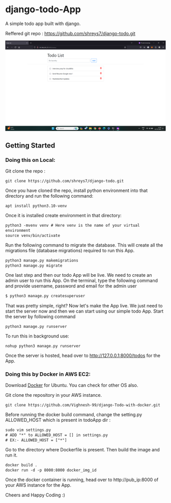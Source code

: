 # django-todo-App
A simple todo app built with django.

Reffered git repo : https://github.com/shreys7/django-todo.git

![todo App](todo.png)

## Getting Started

### Doing this on Local:

Git clone the repo :
```shell
git clone https://github.com/shreys7/django-todo.git
```
Once you have cloned the repo, install python environment into that directory and run the following command:
```shell
apt install python3.10-venv
```
Once it is installed create environment in that directory:
```shell
python3 -mvenv venv # Here venv is the name of your virtual environment
source venv/bin/activate
```
Run the following command to migrate the database. This will create all the migrations file (database migrations) required to run this App.
```shell
python3 manage.py makemigrations
python3 manage.py migrate
```
One last step and then our todo App will be live. We need to create an admin user to run this App. On the terminal, type the following command and provide username, password and email for the admin user
```bash
$ python3 manage.py createsuperuser
```

That was pretty simple, right? Now let's make the App live. We just need to start the server now and then we can start using our simple todo App. Start the server by following command

```shell
python3 manage.py runserver
```
To run this in background use:
```shell
nohup python3 manage.py runserver
```

Once the server is hosted, head over to http://127.0.0.1:8000/todos for the App.

### Doing this by Docker in AWS EC2:

Download [Docker](https://docs.docker.com/engine/install/ubuntu/) for Ubuntu. You can check for other OS also.

Git clone the repository in your AWS instance. 
```shell
git clone https://github.com/Vighnesh-99/django-Todo-with-docker.git
```
Before running the docker build command, change the setting.py ALLOWED_HOST which is present in todoApp dir :
```shell
sudo vim settings.py
# ADD "*" to ALLOWED_HOST = [] in settings.py 
# EX:- ALLOWED_HOST = ["*"] 
```
Go to the directory where Dockerfile is present. Then build the image and run it.
```shell
docker build .
docker run -d -p 8000:8000 docker_img_id
```

Once the docker container is running, head over to http://pub_ip:8000 of your AWS instance for the App.

Cheers and Happy Coding :)
